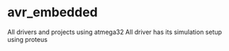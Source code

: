 # avr_embedded
All drivers and projects using atmega32
All driver has its simulation setup using proteus<br/>

